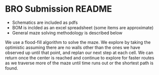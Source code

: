# BRO Submission README

 - Schematics are included as pdfs
 - BOM is inclded as an excel spreadsheet (some items are approximate)
 - General maze solving methodology is described below


We use a flood-fill algorithm to solve the maze. We explore by taking the optimistic assuming there are no walls other than the ones we have observed up until that point, and replan our next step at each cell. We can return once the center is reached and continue to explore for faster routes as we traverse more of the maze until time runs out or the shortest path is found.
